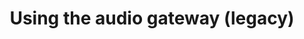 ---
title: Using the audio gateway (legacy)
redirect_to:
  - https://www.ibm.com/support/knowledgecenter/SS7P7S_spaces/watson-assistant-solutions/audio_single/audio_support.html
---